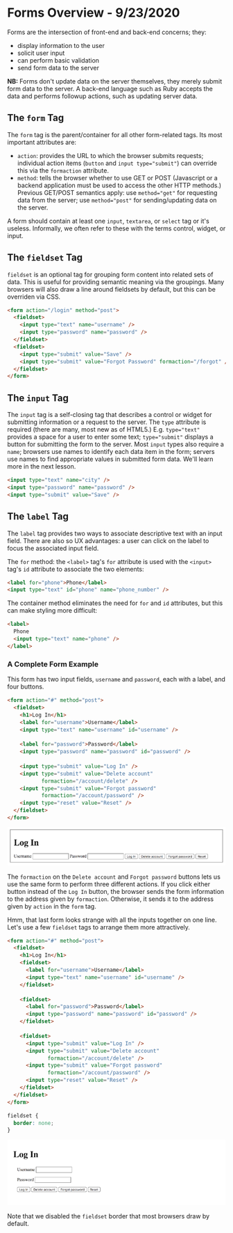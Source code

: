 
# Forms Overview - 9/23/2020

Forms are the intersection of front-end and back-end concerns; they:
* display information to the user
* solicit user input
* can perform basic validation
* send form data to the server

**NB:** Forms don't update data on the server themselves, they merely submit form data to the server. A back-end language such as Ruby accepts the data and performs followup actions, such as updating server data.

## The `form` Tag

The `form` tag is the parent/container for all other form-related tags. Its most important attributes are:
* `action`: provides the URL to which the browser submits requests; individual action items (`button` and `input type="submit"`) can override this via the `formaction` attribute.
* `method`: tells the browser whether to use GET or POST (Javascript or a backend application must be used to access the other HTTP methods.) Previous GET/POST semantics apply: use `method="get"` for requesting data from the server; use `method="post"` for sending/updating data on the server.

A form should contain at least one `input`, `textarea`, or `select` tag or it's useless. Informally, we often refer to these with the terms control, widget, or input.

## The `fieldset` Tag

`fieldset` is an optional tag for grouping form content into related sets of data. This is useful for providing semantic meaning via the groupings. Many browsers will also draw a line around fieldsets by default, but this can be overriden via CSS.

```html
<form action="/login" method="post">
  <fieldset>
    <input type="text" name="username" />
    <input type="password" name="password" />
  </fieldset>
  <fieldset>
    <input type="submit" value="Save" />
    <input type="submit" value="Forgot Password" formaction="/forgot" />
  </fieldset>
</form>
```

## The `input` Tag

The `input` tag is a self-closing tag that describes a control or widget for submitting information or a request to the server. The `type` attribute is required (there are many, most new as of HTML5.) E.g. `type="text"` provides a space for a user to enter some text; `type="submit"` displays a button for submitting the form to the server. Most `input` types also require a `name`; browsers use names to identify each data item in the form; servers use names to find appropriate values in submitted form data. We'll learn more in the next lesson.

```html
<input type="text" name="city" />
<input type="password" name="password" />
<input type="submit" value="Save" />
```

## The `label` Tag

The `label` tag provides two ways to associate descriptive text with an input field. There are also so UX advantages: a user can click on the label to focus the associated input field.

The `for` method: the `<label>` tag's `for` attribute is used with the `<input>` tag's `id` attribute to associate the two elements:

```html
<label for="phone">Phone</label>
<input type="text" id="phone" name="phone_number" />
```

The container method eliminates the need for `for` and `id` attributes, but this can make styling more difficult:

```html
<label>
  Phone
  <input type="text" name="phone" />
</label>
```

### A Complete Form Example

This form has two input fields, `username` and `password`, each with a label, and four buttons.

```html
<form action="#" method="post">
  <fieldset>
    <h1>Log In</h1>
    <label for="username">Username</label>
    <input type="text" name="username" id="username" />

    <label for="password">Password</label>
    <input type="password" name="password" id="password" />

    <input type="submit" value="Log In" />
    <input type="submit" value="Delete account"
           formaction="/account/delete" />
    <input type="submit" value="Forgot password"
           formaction="/account/password" />
    <input type="reset" value="Reset" />
  </fieldset>
</form>
```

![forms-overview-01.png](forms-overview-01.png)

The `formaction` on the `Delete account` and `Forgot password` buttons lets us use the same form to perform three different actions. If you click either button instead of the `Log In` button, the browser sends the form information to the address given by `formaction`. Otherwise, it sends it to the address given by `action` in the `form` tag.

Hmm, that last form looks strange with all the inputs together on one line. Let's use a few `fieldset` tags to arrange them more attractively.

```html
<form action="#" method="post">
  <fieldset>
    <h1>Log In</h1>
    <fieldset>
      <label for="username">Username</label>
      <input type="text" name="username" id="username" />
    </fieldset>

    <fieldset>
      <label for="password">Password</label>
      <input type="password" name="password" id="password" />
    </fieldset>

    <fieldset>
      <input type="submit" value="Log In" />
      <input type="submit" value="Delete account"
             formaction="/account/delete" />
      <input type="submit" value="Forgot password"
             formaction="/account/password" />
      <input type="reset" value="Reset" />
    </fieldset>
  </fieldset>
</form>
```

```css
fieldset {
  border: none;
}
```

![forms-overview-02.png](forms-overview-02.png)

Note that we disabled the `fieldset` border that most browsers draw by default.
